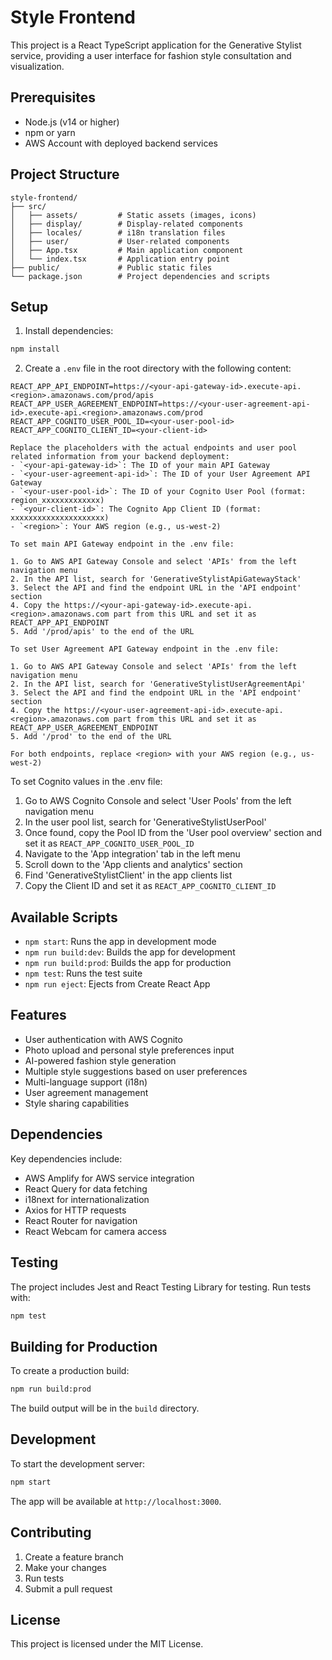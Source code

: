 # Style Frontend

This project is a React TypeScript application for the Generative Stylist service, providing a user interface for fashion style consultation and visualization.

## Prerequisites

- Node.js (v14 or higher)
- npm or yarn
- AWS Account with deployed backend services

## Project Structure

```
style-frontend/
├── src/
│   ├── assets/         # Static assets (images, icons)
│   ├── display/        # Display-related components
│   ├── locales/        # i18n translation files
│   ├── user/           # User-related components
│   ├── App.tsx         # Main application component
│   └── index.tsx       # Application entry point
├── public/             # Public static files
└── package.json        # Project dependencies and scripts
```

## Setup

1. Install dependencies:
```bash
npm install
```

2. Create a `.env` file in the root directory with the following content:
```env
REACT_APP_API_ENDPOINT=https://<your-api-gateway-id>.execute-api.<region>.amazonaws.com/prod/apis
REACT_APP_USER_AGREEMENT_ENDPOINT=https://<your-user-agreement-api-id>.execute-api.<region>.amazonaws.com/prod
REACT_APP_COGNITO_USER_POOL_ID=<your-user-pool-id>
REACT_APP_COGNITO_CLIENT_ID=<your-client-id>

Replace the placeholders with the actual endpoints and user pool related information from your backend deployment:
- `<your-api-gateway-id>`: The ID of your main API Gateway
- `<your-user-agreement-api-id>`: The ID of your User Agreement API Gateway
- `<your-user-pool-id>`: The ID of your Cognito User Pool (format: region_xxxxxxxxxxxxx)
- `<your-client-id>`: The Cognito App Client ID (format: xxxxxxxxxxxxxxxxxxxxx)
- `<region>`: Your AWS region (e.g., us-west-2)

To set main API Gateway endpoint in the .env file:

1. Go to AWS API Gateway Console and select 'APIs' from the left navigation menu
2. In the API list, search for 'GenerativeStylistApiGatewayStack'
3. Select the API and find the endpoint URL in the 'API endpoint' section
4. Copy the https://<your-api-gateway-id>.execute-api.<region>.amazonaws.com part from this URL and set it as REACT_APP_API_ENDPOINT
5. Add '/prod/apis' to the end of the URL

To set User Agreement API Gateway endpoint in the .env file:

1. Go to AWS API Gateway Console and select 'APIs' from the left navigation menu
2. In the API list, search for 'GenerativeStylistUserAgreementApi'
3. Select the API and find the endpoint URL in the 'API endpoint' section
4. Copy the https://<your-user-agreement-api-id>.execute-api.<region>.amazonaws.com part from this URL and set it as REACT_APP_USER_AGREEMENT_ENDPOINT
5. Add '/prod' to the end of the URL

For both endpoints, replace <region> with your AWS region (e.g., us-west-2)
```

To set Cognito values in the .env file:

1. Go to AWS Cognito Console and select 'User Pools' from the left navigation menu
2. In the user pool list, search for 'GenerativeStylistUserPool'
3. Once found, copy the Pool ID from the 'User pool overview' section and set it as `REACT_APP_COGNITO_USER_POOL_ID`
4. Navigate to the 'App integration' tab in the left menu
5. Scroll down to the 'App clients and analytics' section
6. Find 'GenerativeStylistClient' in the app clients list
7. Copy the Client ID and set it as `REACT_APP_COGNITO_CLIENT_ID`


## Available Scripts

- `npm start`: Runs the app in development mode
- `npm run build:dev`: Builds the app for development
- `npm run build:prod`: Builds the app for production
- `npm test`: Runs the test suite
- `npm run eject`: Ejects from Create React App

## Features

- User authentication with AWS Cognito
- Photo upload and personal style preferences input
- AI-powered fashion style generation
- Multiple style suggestions based on user preferences
- Multi-language support (i18n)
- User agreement management
- Style sharing capabilities

## Dependencies

Key dependencies include:
- AWS Amplify for AWS service integration
- React Query for data fetching
- i18next for internationalization
- Axios for HTTP requests
- React Router for navigation
- React Webcam for camera access

## Testing

The project includes Jest and React Testing Library for testing. Run tests with:
```bash
npm test
```

## Building for Production

To create a production build:
```bash
npm run build:prod
```

The build output will be in the `build` directory.

## Development

To start the development server:
```bash
npm start
```

The app will be available at `http://localhost:3000`.

## Contributing

1. Create a feature branch
2. Make your changes
3. Run tests
4. Submit a pull request

## License

This project is licensed under the MIT License.
